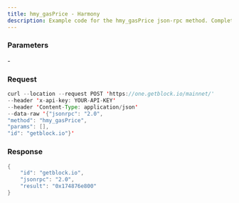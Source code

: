 ```yaml
---
title: hmy_gasPrice - Harmony
description: Example code for the hmy_gasPrice json-rpc method. Сomplete guide on how to use hmy_gasPrice json-rpc in GetBlock.io Web3 documentation.
---
```


### Parameters


\-

### Request

``` java
curl --location --request POST 'https://one.getblock.io/mainnet/' 
--header 'x-api-key: YOUR-API-KEY' 
--header 'Content-Type: application/json' 
--data-raw '{"jsonrpc": "2.0",
"method": "hmy_gasPrice",
"params": [],
"id": "getblock.io"}'
```

###  Response

``` java
{
    "id": "getblock.io",
    "jsonrpc": "2.0",
    "result": "0x174876e800"
}
```

